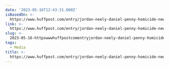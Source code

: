 ```yaml
---
date: '2023-05-16T12:43:31.000Z'
isBasedOn: >-
  https://www.huffpost.com/entry/jordan-neely-daniel-penny-homicide-new-york-media_n_64625ebae4b005be8ff529cb?jeo
link: >-
  https://www.huffpost.com/entry/jordan-neely-daniel-penny-homicide-new-york-media_n_64625ebae4b005be8ff529cb?jeo
slug: >-
  2023-05-16-httpswwwhuffpostcomentryjordan-neely-daniel-penny-homicide-new-york-median64625ebae4b005be8ff529cbjeo
tags:
  - Media
title: >-
  https://www.huffpost.com/entry/jordan-neely-daniel-penny-homicide-new-york-media_n_64625ebae4b005be8ff529cb?jeo
---
```


